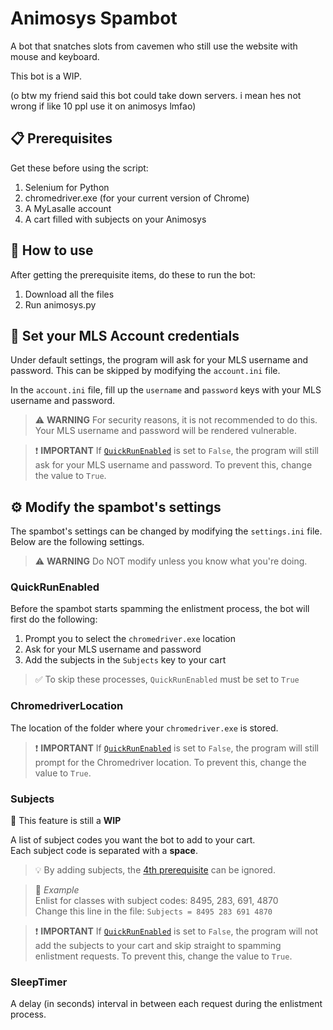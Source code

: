 # Animosys Spambot

A bot that snatches slots from cavemen who still use the website with mouse and keyboard.

This bot is a WIP.

(o btw my friend said this bot could take down servers. i mean hes not wrong if like 10 ppl use it on animosys lmfao)

## 📋 Prerequisites

Get these before using the script:

1. Selenium for Python
2. chromedriver.exe (for your current version of Chrome)
3. A MyLasalle account
4. A cart filled with subjects on your Animosys

## 🤔 How to use

After getting the prerequisite items, do these to run the bot:

1. Download all the files
2. Run animosys.py

## 🔐 Set your MLS Account credentials

Under default settings, the program will ask for your MLS username and password. This can be skipped by modifying the 
`account.ini` file.  

In the `account.ini` file, fill up the `username` and `password` keys with your MLS username and password.

> ⚠️ **WARNING** For security reasons, it is not recommended to do this. Your MLS username and password will be rendered vulnerable.  

> ❗️ **IMPORTANT** If [`QuickRunEnabled`](#quickrunenabled) is set to `False`, the program will still ask for your MLS username and password. To prevent this, change the value to `True`.

## ⚙️ Modify the spambot's settings

The spambot's settings can be changed by modifying the `settings.ini` file. Below are the following settings.

> ⚠️ **WARNING** Do NOT modify unless you know what you're doing.

### QuickRunEnabled

Before the spambot starts spamming the enlistment process, the bot will first do the following:
1. Prompt you to select the `chromedriver.exe` location
2. Ask for your MLS username and password
3. Add the subjects in the `Subjects` key to your cart

> ✅ To skip these processes, `QuickRunEnabled` must be set to `True`

### ChromedriverLocation

The location of the folder where your `chromedriver.exe` is stored.

> ❗️ **IMPORTANT** If [`QuickRunEnabled`](#quickrunenabled) is set to `False`, the program will still prompt for the Chromedriver location. To prevent this, change the value to `True`.

### Subjects

🚧 This feature is still a **WIP**

A list of subject codes you want the bot to add to your cart.  
Each subject code is separated with a __space__.  

>💡 By adding subjects, the [4th prerequisite](#📋-prerequisites) can be ignored.

> 📝 *Example*  
> Enlist for classes with subject codes: 8495, 283, 691, 4870   
> Change this line in the file: `Subjects = 8495 283 691 4870`

> ❗️ **IMPORTANT** If [`QuickRunEnabled`](#quickrunenabled) is set to `False`, the program will not add the subjects to your cart and skip straight to spamming enlistment requests. To prevent this, change the value to `True`.

### SleepTimer

A delay (in seconds) interval in between each request during the enlistment process.